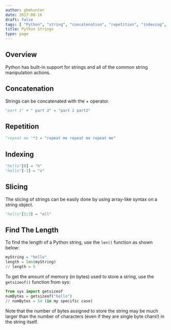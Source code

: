 ```yaml
---
author: gbmhunter
date: 2017-08-16
draft: false
tags: [ "Python", "string", "concatenation", "repetition", "indexing", "slicing", "length" ]
title: Python Strings
type: page
---
```


## Overview

Python has built-in support for strings and all of the common string manipulation actions.

## Concatenation

Strings can be concatenated with the + operator.

```py    
"part 1" + " part 2" = "part 1 part2"
```

## Repetition

```py    
"repeat me "*3 = "repeat me repeat me repeat me"
```

## Indexing

```py    
"hello"[0] = "h"
"hello"[-1] = "o"
```

## Slicing

The slicing of strings can be easily done by using array-like syntax on a string object.

```py    
"hello"[1:3] = "ell"
```

## Find The Length

To find the length of a Python string, use the `len()` function as shown below:

```py    
myString = "hello"
length = len(myString)
// length = 5
```

To get the amount of memory (in bytes) used to store a string, use the `getsizeof()` function from sys:

```py    
from sys import getsizeof
numBytes = getsizeof("hello")
// numBytes = 54 (in my specific case)
```

Note that the number of bytes assigned to store the string may be much larger than the number of characters (even if they are single byte chars!) in the string itself.